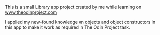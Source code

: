 This is a small Library app project created by me while learning on www.theodinproject.com

I applied my new-found knowledge on objects and object constructors in this app to make it work as required in The Odin Project task.
